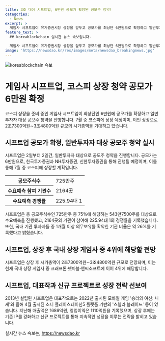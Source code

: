 ```yaml
---
title: 3조 대어 시프트업, 6만원 공모가 확정된 공모주 청약!
categories:
  - News
excerpt: >
  게임사 시프트업이 유가증권시장 상장을 앞두고 공모가를 최상단 6만원으로 확정하고 일반투자자 대상 공모주 청약을 진행한다. 시프트업은 7월 중 코스피에 상장 예정이며, 수요예측에서 높은 경쟁률과 투자자들의 호재 반응을 얻었다. 국내 상장 게임사 중 상장 후 시가총액 면에서 상위권을 기대하며, 기존 IP 강화와 신규 프로젝트를 성공시켜 지속 성장을 모색 중이다.
feature_text: >
  ## koreablockchain 실시간 뉴스 속보입니다.

  게임사 시프트업이 유가증권시장 상장을 앞두고 공모가를 최상단 6만원으로 확정하고 일반투자자 대상 공모주 청약을 진행한다. 시프트업은 7월 중 코스피에 상장 예정이며, 수요예측에서 높은 경쟁률과 투자자들의 호재 반응을 얻었다. 국내 상장 게임사 중 상장 후 시가총액 면에서 상위권을 기대하며, 기존 IP 강화와 신규 프로젝트를 성공시켜 지속 성장을 모색 중이다.
image: 'https://newsdao.kr/res/images/meta/newsdao_breakingnews.jpg'
---
```


<p><img src="https://newsdao.kr/res/images/meta/newsdao_breakingnews.jpg" alt="koreablockchain 속보" /></p>

<h1>게임사 시프트업, 코스피 상장 청약 공모가 6만원 확정</h1>

<p data-ke-size="size16">코스피 상장을 준비 중인 게임사 시프트업이 최상단인 6만원에 공모가를 확정하고 일반투자자 대상 공모주 청약을 진행합니다. 7월 중 코스피에 상장 예정이며, 이번 상장으로 2조7300억원∼3조4800억원 규모의 시가총액을 기대하고 있습니다.</p>

<h2 data-ke-size="size26">시프트업 공모가 확정, 일반투자자 대상 공모주 청약 실시</h2>

<p data-ke-size="size16">시프트업은 2일부터 2일간, 일반투자자 대상으로 공모주 청약을 진행합니다. 공모가는 6만원으로, 한국투자증권과 NH투자증권, 신한투자증권을 통해 진행될 예정이며, 이를 통해 7월 중 코스피에 상장할 계획입니다.</p>

<table>
    <tr>
        <th>공모주식수</th>
        <td>725만주</td>
    </tr>
    <tr>
        <th>수요예측 참여 기관수</th>
        <td>2164곳</td>
    </tr>
    <tr>
        <th>수요예측 경쟁률</th>
        <td>225.94대 1</td>
    </tr>
</table>

<p data-ke-size="size16">시프트업은 총 공모주식수인 725만주 중 75%에 해당하는 543만7500주를 대상으로 수요예측을 진행했고, 2164곳의 기관이 참여해 225.94대 1의 경쟁률을 기록했습니다. 또한, 국내 기관 투자자들 중 1개월 이상 의무보유를 확약한 기관 비율은 약 26%를 기록했다고 밝혔습니다.</p>

<h2 data-ke-size="size26">시프트업, 상장 후 국내 상장 게임사 중 4위에 해당할 전망</h2>

<p data-ke-size="size16">시프트업은 상장 후 시가총액이 2조7300억원∼3조4800억원 규모로 전망되며, 이는 현재 국내 상장 게임사 중 크래프톤·넷마블·엔씨소프트에 이어 4위에 해당합니다.</p>

<h2 data-ke-size="size26">시프트업, 대표작과 신규 프로젝트로 성장 전략 선보여</h2>

<p data-ke-size="size16">2013년 설립된 시프트업은 대표작으로는 2022년 출시된 모바일 게임 '승리의 여신: 니케'와 올해 4월 출시된 소니 플레이스테이션5 플랫폼 기반의 '스텔라 블레이드' 등이 있습니다. 지난해 매출액은 1686억원, 영업이익은 1110억원을 기록했으며, 상장 후에는 기존 IP를 강화하고 신규 프로젝트를 통해 지속적인 성장을 이루는 전략을 밝히고 있습니다.</p>
실시간 뉴스 속보는, <a href="https://newsdao.kr" rel="dofollow">https://newsdao.kr</a>



